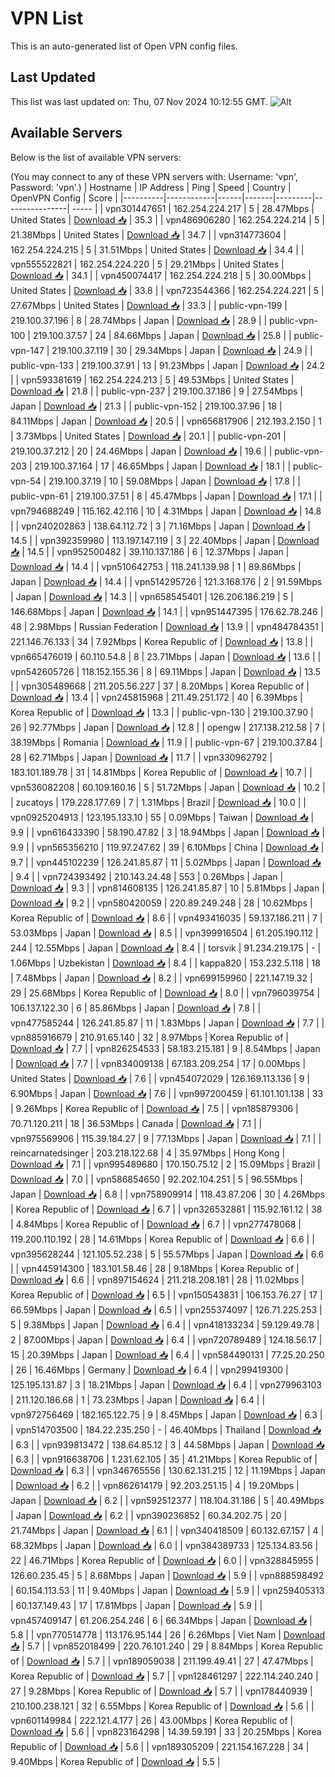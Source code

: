 # VPN List

This is an auto-generated list of Open VPN config files.

## Last Updated

This list was last updated on: Thu, 07 Nov 2024 10:12:55 GMT.
![Alt](https://repobeats.axiom.co/api/embed/186b98318ef1479477931607c1ad7d823f12451f.svg "Repobeats analytics image")

## Available Servers

Below is the list of available VPN servers:

(You may connect to any of these VPN servers with: Username: 'vpn', Password: 'vpn'.)
| Hostname | IP Address | Ping | Speed | Country | OpenVPN Config | Score |
|----------|------------|------|-------|---------|----------------| ----- |
| vpn301447651 | 162.254.224.217 | 5 | 28.47Mbps | United States | [Download 📥](./configs/server_0_US.ovpn) | 35.3 |
| vpn486906280 | 162.254.224.214 | 5 | 21.38Mbps | United States | [Download 📥](./configs/server_1_US.ovpn) | 34.7 |
| vpn314773604 | 162.254.224.215 | 5 | 31.51Mbps | United States | [Download 📥](./configs/server_2_US.ovpn) | 34.4 |
| vpn555522821 | 162.254.224.220 | 5 | 29.21Mbps | United States | [Download 📥](./configs/server_3_US.ovpn) | 34.1 |
| vpn450074417 | 162.254.224.218 | 5 | 30.00Mbps | United States | [Download 📥](./configs/server_4_US.ovpn) | 33.8 |
| vpn723544366 | 162.254.224.221 | 5 | 27.67Mbps | United States | [Download 📥](./configs/server_5_US.ovpn) | 33.3 |
| public-vpn-199 | 219.100.37.196 | 8 | 28.74Mbps | Japan | [Download 📥](./configs/server_6_JP.ovpn) | 28.9 |
| public-vpn-100 | 219.100.37.57 | 24 | 84.66Mbps | Japan | [Download 📥](./configs/server_7_JP.ovpn) | 25.8 |
| public-vpn-147 | 219.100.37.119 | 30 | 29.34Mbps | Japan | [Download 📥](./configs/server_8_JP.ovpn) | 24.9 |
| public-vpn-133 | 219.100.37.91 | 13 | 91.23Mbps | Japan | [Download 📥](./configs/server_9_JP.ovpn) | 24.2 |
| vpn593381619 | 162.254.224.213 | 5 | 49.53Mbps | United States | [Download 📥](./configs/server_10_US.ovpn) | 21.8 |
| public-vpn-237 | 219.100.37.186 | 9 | 27.54Mbps | Japan | [Download 📥](./configs/server_11_JP.ovpn) | 21.3 |
| public-vpn-152 | 219.100.37.96 | 18 | 84.11Mbps | Japan | [Download 📥](./configs/server_12_JP.ovpn) | 20.5 |
| vpn656817906 | 212.193.2.150 | 1 | 3.73Mbps | United States | [Download 📥](./configs/server_13_US.ovpn) | 20.1 |
| public-vpn-201 | 219.100.37.212 | 20 | 24.46Mbps | Japan | [Download 📥](./configs/server_14_JP.ovpn) | 19.6 |
| public-vpn-203 | 219.100.37.164 | 17 | 46.65Mbps | Japan | [Download 📥](./configs/server_15_JP.ovpn) | 18.1 |
| public-vpn-54 | 219.100.37.19 | 10 | 59.08Mbps | Japan | [Download 📥](./configs/server_16_JP.ovpn) | 17.8 |
| public-vpn-61 | 219.100.37.51 | 8 | 45.47Mbps | Japan | [Download 📥](./configs/server_17_JP.ovpn) | 17.1 |
| vpn794688249 | 115.162.42.116 | 10 | 4.31Mbps | Japan | [Download 📥](./configs/server_18_JP.ovpn) | 14.8 |
| vpn240202863 | 138.64.112.72 | 3 | 71.16Mbps | Japan | [Download 📥](./configs/server_19_JP.ovpn) | 14.5 |
| vpn392359980 | 113.197.147.119 | 3 | 22.40Mbps | Japan | [Download 📥](./configs/server_20_JP.ovpn) | 14.5 |
| vpn952500482 | 39.110.137.186 | 6 | 12.37Mbps | Japan | [Download 📥](./configs/server_21_JP.ovpn) | 14.4 |
| vpn510642753 | 118.241.139.98 | 1 | 89.86Mbps | Japan | [Download 📥](./configs/server_22_JP.ovpn) | 14.4 |
| vpn514295726 | 121.3.168.176 | 2 | 91.59Mbps | Japan | [Download 📥](./configs/server_23_JP.ovpn) | 14.3 |
| vpn658545401 | 126.206.186.219 | 5 | 146.68Mbps | Japan | [Download 📥](./configs/server_24_JP.ovpn) | 14.1 |
| vpn951447395 | 176.62.78.246 | 48 | 2.98Mbps | Russian Federation | [Download 📥](./configs/server_25_RU.ovpn) | 13.9 |
| vpn484784351 | 221.146.76.133 | 34 | 7.92Mbps | Korea Republic of | [Download 📥](./configs/server_26_KR.ovpn) | 13.8 |
| vpn665476019 | 60.110.54.8 | 8 | 23.71Mbps | Japan | [Download 📥](./configs/server_27_JP.ovpn) | 13.6 |
| vpn542605726 | 118.152.155.36 | 8 | 69.11Mbps | Japan | [Download 📥](./configs/server_28_JP.ovpn) | 13.5 |
| vpn305489668 | 211.205.56.227 | 37 | 8.20Mbps | Korea Republic of | [Download 📥](./configs/server_29_KR.ovpn) | 13.4 |
| vpn245815968 | 211.49.251.172 | 40 | 6.39Mbps | Korea Republic of | [Download 📥](./configs/server_30_KR.ovpn) | 13.3 |
| public-vpn-130 | 219.100.37.90 | 26 | 92.77Mbps | Japan | [Download 📥](./configs/server_31_JP.ovpn) | 12.8 |
| opengw | 217.138.212.58 | 7 | 38.19Mbps | Romania | [Download 📥](./configs/server_32_RO.ovpn) | 11.9 |
| public-vpn-67 | 219.100.37.84 | 28 | 62.71Mbps | Japan | [Download 📥](./configs/server_33_JP.ovpn) | 11.7 |
| vpn330962792 | 183.101.189.78 | 31 | 14.81Mbps | Korea Republic of | [Download 📥](./configs/server_34_KR.ovpn) | 10.7 |
| vpn536082208 | 60.109.160.16 | 5 | 51.72Mbps | Japan | [Download 📥](./configs/server_35_JP.ovpn) | 10.2 |
| zucatoys | 179.228.177.69 | 7 | 1.31Mbps | Brazil | [Download 📥](./configs/server_36_BR.ovpn) | 10.0 |
| vpn0925204913 | 123.195.133.10 | 55 | 0.09Mbps | Taiwan | [Download 📥](./configs/server_37_TW.ovpn) | 9.9 |
| vpn616433390 | 58.190.47.82 | 3 | 18.94Mbps | Japan | [Download 📥](./configs/server_38_JP.ovpn) | 9.9 |
| vpn565356210 | 119.97.247.62 | 39 | 6.10Mbps | China | [Download 📥](./configs/server_39_CN.ovpn) | 9.7 |
| vpn445102239 | 126.241.85.87 | 11 | 5.02Mbps | Japan | [Download 📥](./configs/server_40_JP.ovpn) | 9.4 |
| vpn724393492 | 210.143.24.48 | 553 | 0.26Mbps | Japan | [Download 📥](./configs/server_41_JP.ovpn) | 9.3 |
| vpn814608135 | 126.241.85.87 | 10 | 5.81Mbps | Japan | [Download 📥](./configs/server_42_JP.ovpn) | 9.2 |
| vpn580420059 | 220.89.249.248 | 28 | 10.62Mbps | Korea Republic of | [Download 📥](./configs/server_43_KR.ovpn) | 8.6 |
| vpn493416035 | 59.137.186.211 | 7 | 53.03Mbps | Japan | [Download 📥](./configs/server_44_JP.ovpn) | 8.5 |
| vpn399916504 | 61.205.190.112 | 244 | 12.55Mbps | Japan | [Download 📥](./configs/server_45_JP.ovpn) | 8.4 |
| torsvik | 91.234.219.175 | - | 1.06Mbps | Uzbekistan | [Download 📥](./configs/server_46_UZ.ovpn) | 8.4 |
| kappa820 | 153.232.5.118 | 18 | 7.48Mbps | Japan | [Download 📥](./configs/server_47_JP.ovpn) | 8.2 |
| vpn699159960 | 221.147.19.32 | 29 | 25.68Mbps | Korea Republic of | [Download 📥](./configs/server_48_KR.ovpn) | 8.0 |
| vpn796039754 | 106.137.122.30 | 6 | 85.86Mbps | Japan | [Download 📥](./configs/server_49_JP.ovpn) | 7.8 |
| vpn477585244 | 126.241.85.87 | 11 | 1.83Mbps | Japan | [Download 📥](./configs/server_50_JP.ovpn) | 7.7 |
| vpn885916679 | 210.91.65.140 | 32 | 8.97Mbps | Korea Republic of | [Download 📥](./configs/server_51_KR.ovpn) | 7.7 |
| vpn826254533 | 58.183.215.181 | 9 | 8.54Mbps | Japan | [Download 📥](./configs/server_52_JP.ovpn) | 7.7 |
| vpn834009138 | 67.183.209.254 | 17 | 0.00Mbps | United States | [Download 📥](./configs/server_53_US.ovpn) | 7.6 |
| vpn454072029 | 126.169.113.136 | 9 | 6.90Mbps | Japan | [Download 📥](./configs/server_54_JP.ovpn) | 7.6 |
| vpn997200459 | 61.101.101.138 | 33 | 9.26Mbps | Korea Republic of | [Download 📥](./configs/server_55_KR.ovpn) | 7.5 |
| vpn185879306 | 70.71.120.211 | 18 | 36.53Mbps | Canada | [Download 📥](./configs/server_56_CA.ovpn) | 7.1 |
| vpn975569906 | 115.39.184.27 | 9 | 77.13Mbps | Japan | [Download 📥](./configs/server_57_JP.ovpn) | 7.1 |
| reincarnatedsinger | 203.218.122.68 | 4 | 35.97Mbps | Hong Kong | [Download 📥](./configs/server_58_HK.ovpn) | 7.1 |
| vpn995489680 | 170.150.75.12 | 2 | 15.09Mbps | Brazil | [Download 📥](./configs/server_59_BR.ovpn) | 7.0 |
| vpn586854650 | 92.202.104.251 | 5 | 96.55Mbps | Japan | [Download 📥](./configs/server_60_JP.ovpn) | 6.8 |
| vpn758909914 | 118.43.87.206 | 30 | 4.26Mbps | Korea Republic of | [Download 📥](./configs/server_61_KR.ovpn) | 6.7 |
| vpn326532881 | 115.92.161.12 | 38 | 4.84Mbps | Korea Republic of | [Download 📥](./configs/server_62_KR.ovpn) | 6.7 |
| vpn277478068 | 119.200.110.192 | 28 | 14.61Mbps | Korea Republic of | [Download 📥](./configs/server_63_KR.ovpn) | 6.6 |
| vpn395628244 | 121.105.52.238 | 5 | 55.57Mbps | Japan | [Download 📥](./configs/server_64_JP.ovpn) | 6.6 |
| vpn445914300 | 183.101.58.46 | 28 | 9.18Mbps | Korea Republic of | [Download 📥](./configs/server_65_KR.ovpn) | 6.6 |
| vpn897154624 | 211.218.208.181 | 28 | 11.02Mbps | Korea Republic of | [Download 📥](./configs/server_66_KR.ovpn) | 6.5 |
| vpn150543831 | 106.153.76.27 | 17 | 66.59Mbps | Japan | [Download 📥](./configs/server_67_JP.ovpn) | 6.5 |
| vpn255374097 | 126.71.225.253 | 5 | 9.38Mbps | Japan | [Download 📥](./configs/server_68_JP.ovpn) | 6.4 |
| vpn418133234 | 59.129.49.78 | 2 | 87.00Mbps | Japan | [Download 📥](./configs/server_69_JP.ovpn) | 6.4 |
| vpn720789489 | 124.18.56.17 | 15 | 20.39Mbps | Japan | [Download 📥](./configs/server_70_JP.ovpn) | 6.4 |
| vpn584490131 | 77.25.20.250 | 26 | 16.46Mbps | Germany | [Download 📥](./configs/server_71_DE.ovpn) | 6.4 |
| vpn299419300 | 125.195.131.87 | 3 | 18.21Mbps | Japan | [Download 📥](./configs/server_72_JP.ovpn) | 6.4 |
| vpn279963103 | 211.120.186.68 | 1 | 73.23Mbps | Japan | [Download 📥](./configs/server_73_JP.ovpn) | 6.4 |
| vpn972756469 | 182.165.122.75 | 9 | 8.45Mbps | Japan | [Download 📥](./configs/server_74_JP.ovpn) | 6.3 |
| vpn514703500 | 184.22.235.250 | - | 46.40Mbps | Thailand | [Download 📥](./configs/server_75_TH.ovpn) | 6.3 |
| vpn939813472 | 138.64.85.12 | 3 | 44.58Mbps | Japan | [Download 📥](./configs/server_76_JP.ovpn) | 6.3 |
| vpn916638706 | 1.231.62.105 | 35 | 41.21Mbps | Korea Republic of | [Download 📥](./configs/server_77_KR.ovpn) | 6.3 |
| vpn346765556 | 130.62.131.215 | 12 | 11.19Mbps | Japan | [Download 📥](./configs/server_78_JP.ovpn) | 6.2 |
| vpn862614179 | 92.203.251.15 | 4 | 19.20Mbps | Japan | [Download 📥](./configs/server_79_JP.ovpn) | 6.2 |
| vpn592512377 | 118.104.31.186 | 5 | 40.49Mbps | Japan | [Download 📥](./configs/server_80_JP.ovpn) | 6.2 |
| vpn390236852 | 60.34.202.75 | 20 | 21.74Mbps | Japan | [Download 📥](./configs/server_81_JP.ovpn) | 6.1 |
| vpn340418509 | 60.132.67.157 | 4 | 68.32Mbps | Japan | [Download 📥](./configs/server_82_JP.ovpn) | 6.0 |
| vpn384389733 | 125.134.83.56 | 22 | 46.71Mbps | Korea Republic of | [Download 📥](./configs/server_83_KR.ovpn) | 6.0 |
| vpn328845955 | 126.60.235.45 | 5 | 8.68Mbps | Japan | [Download 📥](./configs/server_84_JP.ovpn) | 5.9 |
| vpn888598492 | 60.154.113.53 | 11 | 9.40Mbps | Japan | [Download 📥](./configs/server_85_JP.ovpn) | 5.9 |
| vpn259405313 | 60.137.149.43 | 17 | 17.81Mbps | Japan | [Download 📥](./configs/server_86_JP.ovpn) | 5.9 |
| vpn457409147 | 61.206.254.246 | 6 | 66.34Mbps | Japan | [Download 📥](./configs/server_87_JP.ovpn) | 5.8 |
| vpn770514778 | 113.176.95.144 | 26 | 6.26Mbps | Viet Nam | [Download 📥](./configs/server_88_VN.ovpn) | 5.7 |
| vpn852018499 | 220.76.101.240 | 29 | 8.84Mbps | Korea Republic of | [Download 📥](./configs/server_89_KR.ovpn) | 5.7 |
| vpn189059038 | 211.199.49.41 | 27 | 47.47Mbps | Korea Republic of | [Download 📥](./configs/server_90_KR.ovpn) | 5.7 |
| vpn128461297 | 222.114.240.240 | 27 | 9.28Mbps | Korea Republic of | [Download 📥](./configs/server_91_KR.ovpn) | 5.7 |
| vpn178440939 | 210.100.238.121 | 32 | 6.55Mbps | Korea Republic of | [Download 📥](./configs/server_92_KR.ovpn) | 5.6 |
| vpn601149984 | 222.121.4.177 | 26 | 43.00Mbps | Korea Republic of | [Download 📥](./configs/server_93_KR.ovpn) | 5.6 |
| vpn823164298 | 14.39.59.191 | 33 | 20.25Mbps | Korea Republic of | [Download 📥](./configs/server_94_KR.ovpn) | 5.6 |
| vpn189305209 | 221.154.167.228 | 34 | 9.40Mbps | Korea Republic of | [Download 📥](./configs/server_95_KR.ovpn) | 5.5 |
